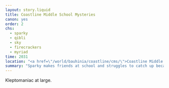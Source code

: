 ```yaml
---
layout: story.liquid
title: Coastline Middle School Mysteries
canon: yes
order: 2
chs:
  - sparky
  - qibli
  - sky
  - firecrackers
  - myriad
time: 2031
location: "<a href=\"/world/bauhinia/coastline/cms/\">Coastline Middle School</a>"
summary: "Sparky makes friends at school and struggles to catch up because she received like. Zero elementary school education. Also there's a kleptomaniac who keeps stealing her pens."
---
```


Kleptomaniac at large.
